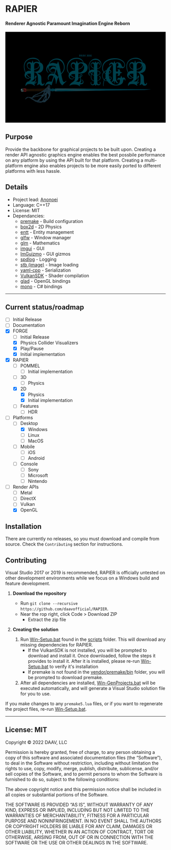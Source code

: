 # RAPIER
#### Renderer Agnostic Paramount Imagination Engine Reborn

![RAPIER](/Branding/RAPIER_SplashScreen.jpg?raw=true "RAPIER")

## Purpose
Provide the backbone for graphical projects to be built upon. Creating a render API agnostic graphics engine enables the best possbile performance on any platform by using the API built for that platform. Creating a multi-platform engine also enables projects to be more easily ported to different platforms with less hassle. 

## Details
 - Project lead: [Anonoei](https://github.com/Anonoei)
 - Language: C++17
 - License: MIT
 - Dependancies:
   - [premake](https://github.com/premake/premake-core) - Build configuration
   - [box2d](https://github.com/erincatto/box2d) - 2D Physics
   - [entt](https://github.com/skypjack/entt) - Entity management
   - [glfw](https://github.com/glfw/glfw) - Window manager
   - [glm](https://github.com/Groovounet/glm) - Mathematics
   - [imgui](https://github.com/ocornut/imgui) -  GUI
   - [ImGuizmo](https://github.com/CedricGuillemet/ImGuizmo) - GUI gizmos
   - [spdlog](https://github.com/gabime/spdlog) - Logging
   - [stb (image)](https://github.com/nothings/stb) - Image loading
   - [yaml-cpp](https://github.com/jbeder/yaml-cpp) - Serialization
   - [VulkanSDK](https://www.lunarg.com/vulkan-sdk/) - Shader compilation
   - [glad](https://glad.dav1d.de/) - OpenGL bindings
   - [mono](https://github.com/mono/mono) - C# bindings

----

## Current status/roadmap
 - [ ] Initial Release
 - [ ] Documentation
 - [X] FORGE
   - [ ] Initial Release
   - [X] Physics Collider Visualizers
   - [X] Play/Pause
   - [X] Initial implementation
 - [X] RAPIER
   - [ ] POMMEL
     - [ ] Initial implementation
   - [ ] 3D
     - [ ] Physics
   - [X] 2D
     - [X] Physics
     - [X] Initial implementation
   - [ ] Features
     - [ ] HDR
 - [ ] Platforms
   - [ ] Desktop
     - [X] Windows
     - [ ] Linux
     - [ ] MacOS
   - [ ] Mobile
     - [ ] iOS
     - [ ] Android
   - [ ] Console
     - [ ] Sony
     - [ ] Microsoft
     - [ ] Nintendo
 - [ ] Render APIs
   - [ ] Metal
   - [ ] DirectX
   - [ ] Vulkan
   - [X] OpenGL

## Installation
There are currently no releases, so you must download and compile from source. Check the `Contributing` section for instructions.
## Contributing
Visual Studio 2017 or 2019 is recommended, RAPIER is officially untested on other development environments while we focus on a Windows build and feature development.

1. **Download the repository**
   - Run `git clone --recursive https://github.com/daavofficial/RAPIER`.
   - Near the rop right, click Code > Download ZIP
     - Extract the zip file

2. **Creating the solution**

   1. Run [Win-Setup.bat](https://github.com/daavofficial/RAPIER/blob/master/scripts/Win-Setup.bat) found in the [scripts](https://github.com/daavofficial/RAPIER/blob/master/scripts) folder. This will download any missing dependencies for RAPIER.
      - If the VulkanSDK is not installed, you will be prompted to download and install it. Once downloaded, follow the steps it provides to install it. After it is installed, please re-run [Win-Setup.bat](https://github.com/daavofficial/RAPIER/blob/master/scripts/Win-Setup.bat) to verify it's installation
      - If premake is not found in the [vendor/premake/bin](https://github.com/daavofficial/RAPIER/blob/master/vendor/premake/bin) folder, you will be prompted to download premake.
   2. After all dependencies are installed, [Win-GenProjects.bat](https://github.com/daavofficial/RAPIER/blob/master/scripts/files/Win-GenProjects.bat) will be executed automatically, and will generate a Visual Studio solution file for you to use.

If you make changes to any `premake5.lua` files, or if you want to regenerate the project files, re-run [Win-Setup.bat](https://github.com/daavofficial/RAPIER/blob/master/scripts/Win-Setup.bat).

----
## License: MIT
Copyright © 2022 DAAV, LLC

Permission is hereby granted, free of charge, to any person obtaining a copy of this software and associated documentation files (the “Software”), to deal in the Software without restriction, including without limitation the rights to use, copy, modify, merge, publish, distribute, sublicense, and/or sell copies of the Software, and to permit persons to whom the Software is furnished to do so, subject to the following conditions:

The above copyright notice and this permission notice shall be included in all copies or substantial portions of the Software.

THE SOFTWARE IS PROVIDED “AS IS”, WITHOUT WARRANTY OF ANY KIND, EXPRESS OR IMPLIED, INCLUDING BUT NOT LIMITED TO THE WARRANTIES OF MERCHANTABILITY, FITNESS FOR A PARTICULAR PURPOSE AND NONINFRINGEMENT. IN NO EVENT SHALL THE AUTHORS OR COPYRIGHT HOLDERS BE LIABLE FOR ANY CLAIM, DAMAGES OR OTHER LIABILITY, WHETHER IN AN ACTION OF CONTRACT, TORT OR OTHERWISE, ARISING FROM, OUT OF OR IN CONNECTION WITH THE SOFTWARE OR THE USE OR OTHER DEALINGS IN THE SOFTWARE.
